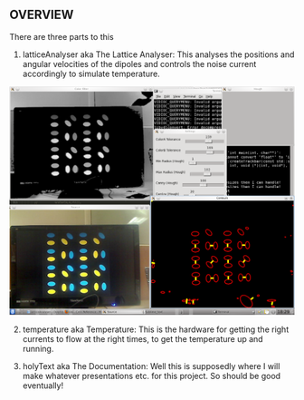 OVERVIEW
--

There are three parts to this

1. latticeAnalyser aka The Lattice Analyser: This analyses the positions and angular velocities of the dipoles and controls the noise current accordingly to simulate temperature.

![Under Progress](latticeAnalyser/snapshot3.png "Proof of Concept: Screenshot")

2. temperature aka Temperature: This is the hardware for getting the right currents to flow at the right times, to get the temperature up and running.

3. holyText aka The Documentation: Well this is supposedly where I will make whatever presentations etc. for this project. So should be good eventually!